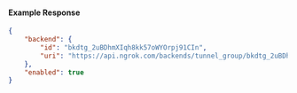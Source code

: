 <!-- Code generated for API Clients. DO NOT EDIT. -->

#### Example Response

```json
{
	"backend": {
		"id": "bkdtg_2uBDhmXIqh8kk57oWYOrpj91CIn",
		"uri": "https://api.ngrok.com/backends/tunnel_group/bkdtg_2uBDhmXIqh8kk57oWYOrpj91CIn"
	},
	"enabled": true
}
```
